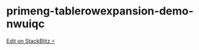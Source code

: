 # primeng-tablerowexpansion-demo-nwuiqc

[Edit on StackBlitz ⚡️](https://stackblitz.com/edit/primeng-tablerowexpansion-demo-nwuiqc)
